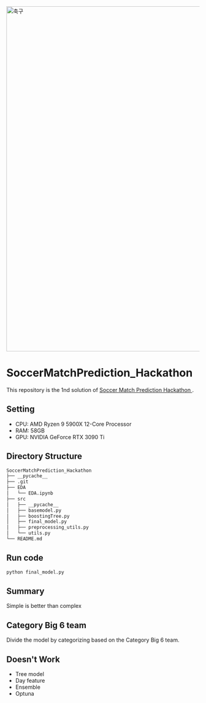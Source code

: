 
<img width="900" alt="축구" src="https://github.com/Hyeon-kki/SoccerMatchPrediction_Hackathon/assets/141913492/a47a378d-fdbe-4089-a23d-536afe9f23b9">

# SoccerMatchPrediction_Hackathon

This repository is the 1nd solution of [Soccer Match Prediction Hackathon ](https://dacon.io/competitions/official/236246/overview/description).


## Setting
- CPU: AMD Ryzen 9 5900X 12-Core Processor
- RAM: 58GB
- GPU: NVIDIA GeForce RTX 3090 Ti

## Directory Structure

```bash
SoccerMatchPrediction_Hackathon
├── __pycache__
├── .git
├── EDA
│   └── EDA.ipynb
├── src
│   ├── __pycache__
│   ├── basemodel.py
│   ├── boostingTree.py
│   ├── final_model.py
│   ├── preprocessing_utils.py
│   └── utils.py
└── README.md
```

## Run code

```bash
python final_model.py
```

## Summary

Simple is better than complex

## Category Big 6 team

Divide the model by categorizing based on the Category Big 6 team.

## Doesn't Work

+ Tree model 
+ Day feature
+ Ensemble
+ Optuna


